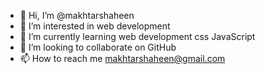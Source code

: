 - 👋 Hi, I’m @makhtarshaheen
- 👀 I’m interested in web development
- 🌱 I’m currently learning web development css JavaScript 
- 💞️ I’m looking to collaborate on GitHub 
- 📫 How to reach me makhtarshaheen@gmail.com

<!---
makhtarshaheen/makhtarshaheen is a ✨ special ✨ repository because its `README.md` (this file) appears on your GitHub profile.
You can click the Preview link to take a look at your changes.
--->
